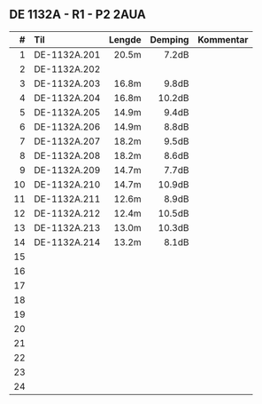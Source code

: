 ## DE 1132A - R1 - P2   2AUA

|  #  |        Til       |Lengde|Demping|Kommentar|
|----:|:-----------------|-----:|------:|:--------|
|    1|DE-1132A.201      | 20.5m|  7.2dB|         |
|    2|DE-1132A.202      |      |       |         |
|    3|DE-1132A.203      | 16.8m|  9.8dB|         |
|    4|DE-1132A.204      | 16.8m| 10.2dB|         |
|    5|DE-1132A.205      | 14.9m|  9.4dB|         |
|    6|DE-1132A.206      | 14.9m|  8.8dB|         |
|    7|DE-1132A.207      | 18.2m|  9.5dB|         |
|    8|DE-1132A.208      | 18.2m|  8.6dB|         |
|    9|DE-1132A.209      | 14.7m|  7.7dB|         |
|   10|DE-1132A.210      | 14.7m| 10.9dB|         |
|   11|DE-1132A.211      | 12.6m|  8.9dB|         |
|   12|DE-1132A.212      | 12.4m| 10.5dB|         |
|   13|DE-1132A.213      | 13.0m| 10.3dB|         |
|   14|DE-1132A.214      | 13.2m|  8.1dB|         |
|   15|                  |      |       |         |
|   16|                  |      |       |         |
|   17|                  |      |       |         |
|   18|                  |      |       |         |
|   19|                  |      |       |         |
|   20|                  |      |       |         |
|   21|                  |      |       |         |
|   22|                  |      |       |         |
|   23|                  |      |       |         |
|   24|                  |      |       |         |